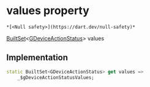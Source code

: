 


# values property




    *[<Null safety>](https://dart.dev/null-safety)*




[BuiltSet](https://pub.dev/documentation/built_collection/5.1.1/built_collection/BuiltSet-class.html)&lt;[GDeviceActionStatus](../../third_party_yonomi_graphql_schema___generated___schema.docs.schema.gql/GDeviceActionStatus-class.md)> values
  







## Implementation

```dart
static BuiltSet<GDeviceActionStatus> get values =>
    _$gDeviceActionStatusValues;
```








